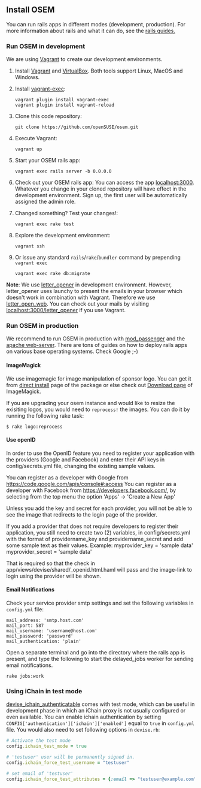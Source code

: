 ## Install OSEM
You can run rails apps in different modes (development, production). For more information
about rails and what it can do, see the [rails guides.](http://guides.rubyonrails.org/getting_started.html)

### Run OSEM in development
We are using [Vagrant](https://www.vagrantup.com/) to create our development environments.

1. Install [Vagrant](https://www.vagrantup.com/downloads.html) and [VirtualBox](https://www.virtualbox.org/wiki/Downloads). Both tools support Linux, MacOS and Windows.

2. Install [vagrant-exec](https://github.com/p0deje/vagrant-exec):

    ```
    vagrant plugin install vagrant-exec
    vagrant plugin install vagrant-reload
    ```

3. Clone this code repository:

    ```
    git clone https://github.com/openSUSE/osem.git
    ```

4. Execute Vagrant:

    ```
    vagrant up
    ```

5. Start your OSEM rails app:

    ```
    vagrant exec rails server -b 0.0.0.0
    ```

6. Check out your OSEM rails app:
You can access the app [localhost:3000](http://localhost:3000). Whatever you change in your cloned repository will have effect in the development environment. Sign up, the first user will be automatically assigned the admin role.

7. Changed something? Test your changes!:

    ```
    vagrant exec rake test
    ```

8. Explore the development environment:

    ```
    vagrant ssh
    ```

9. Or issue any standard `rails`/`rake`/`bundler` command by prepending `vagrant exec`

    ```
    vagrant exec rake db:migrate
    ```

**Note**: We use [letter_opener](https://github.com/ryanb/letter_opener) in development environment.
However, letter_opener uses launchy to present the emails in your browser which doesn't work in combination with Vagrant.
Therefore we use [letter_open_web](https://github.com/fgrehm/letter_opener_web).
You can check out your mails by visiting [localhost:3000/letter_opener](http://localhost:3000/letter_opener) if you use Vagrant.

### Run OSEM in production
We recommend to run OSEM in production with [mod_passenger](https://www.phusionpassenger.com/download/#open_source)
and the [apache web-server](https://www.apache.org/). There are tons of guides on how to deploy rails apps on various
base operating systems. Check Google ;-)

#### ImageMagick
We use imagemagic for image manipulation of sponsor logo. You can get it from [direct install](http://software.opensuse.org/package/ImageMagick) page of the package or else check out [Download page](http://www.imagemagick.org/script/binary-releases.php) of ImageMagick.

If you are upgrading your osem instance and would like to resize the exisiting logos, you would need to `reprocess!` the images. You can do it by running the following rake task:
```
$ rake logo:reprocess
```

#### Use openID
In order to use the OpenID feature you need to register your application with the providers
(Google and Facebook) and enter their API keys in config/secrets.yml file, changing the existing sample values.

You can register as a developer with Google from https://code.google.com/apis/console#:access
You can register as a developer with Facebook from https://developers.facebook.com/,
by selecting from the top menu the option 'Apps' -> 'Create a New App'

Unless you add the key and secret for each provider, you will not be able to see the image that
redirects to the login page of the provider.

If you add a provider that does not require developers to register their application, you still need
to create two (2) variables, in config/secrets.yml
with the format of providername_key and providername_secret and add some sample text as their values.
Example:
myprovider_key = 'sample data'
myprovider_secret = 'sample data'

That is required so that the check in app/views/devise/shared/_openid.html.haml will pass and
the image-link to login using the provider will be shown.


#### Email Notifications
Check your service provider smtp settings and set the following variables in `config.yml` file:
```
mail_address: 'smtp.host.com'
mail_port: 587
mail_username: 'username@host.com'
mail_password: 'password'
mail_authentication: 'plain'
```

Open a separate terminal and go into the directory where the rails app is present, and type the following to start the delayed_jobs worker for sending email notifications.
```
rake jobs:work
```
### Using iChain in test mode
[devise_ichain_authenticatable](https://github.com/openSUSE/devise_ichain_authenticatable) comes with
test mode, which can be useful in development phase in which an iChain proxy is not usually configured or even available. You can enable ichain authentication by setting `CONFIG['authentication']['ichain']['enabled']` equal to `true` in `config.yml` file. You would also need to set following options in `devise.rb`:

```Ruby
# Activate the test mode
config.ichain_test_mode = true

# 'testuser' user will be permanently signed in.
config.ichain_force_test_username = "testuser"

# set email of 'testuser'
config.ichain_force_test_attributes = {:email => "testuser@example.com"}
```
